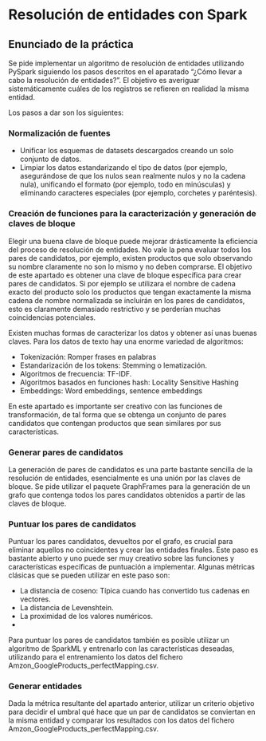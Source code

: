 # Resolución de entidades con Spark

## Enunciado de la práctica

Se pide implementar un algoritmo de resolución de entidades utilizando PySpark siguiendo los
pasos descritos en el aparatado “¿Cómo llevar a cabo la resolución de entidades?”. El
objetivo es averiguar sistemáticamente cuáles de los registros se refieren en realidad la misma
entidad.

Los pasos a dar son los siguientes:
### Normalización de fuentes
* Unificar los esquemas de datasets descargados creando un solo conjunto de datos.
* Limpiar los datos estandarizando el tipo de datos (por ejemplo, asegurándose de que los
nulos sean realmente nulos y no la cadena nula), unificando el formato (por ejemplo, todo en
minúsculas) y eliminando caracteres especiales (por ejemplo, corchetes y paréntesis).

### Creación de funciones para la caracterización y generación de claves de bloque 
Elegir una buena clave de bloque puede mejorar drásticamente la eficiencia del proceso de
resolución de entidades. No vale la pena evaluar todos los pares de candidatos, por ejemplo,
existen productos que solo observando su nombre claramente no son lo mismo y no deben
comprarse. El objetivo de este apartado es obtener una clave de bloque específica para crear
pares de candidatos. Si por ejemplo se utilizara el nombre de cadena exacto del producto solo
los productos que tengan exactamente la misma cadena de nombre normalizada se incluirán en
los pares de candidatos, esto es claramente demasiado restrictivo y se perderían muchas
coincidencias potenciales.

Existen muchas formas de caracterizar los datos y obtener así unas buenas claves. Para los
datos de texto hay una enorme variedad de algoritmos:
* Tokenización: Romper frases en palabras
* Estandarización de los tokens: Stemming o lematización.
* Algoritmos de frecuencia: TF-IDF.
* Algoritmos basados en funciones hash: Locality Sensitive Hashing
* Embeddings: Word embeddings, sentence embeddings

En este apartado es importante ser creativo con las funciones de transformación, de tal forma
que se obtenga un conjunto de pares candidatos que contengan productos que sean similares
por sus características.

### Generar pares de candidatos
La generación de pares de candidatos es una parte bastante sencilla de la resolución de
entidades, esencialmente es una unión por las claves de bloque. Se pide utilizar el paquete
GraphFrames para la generación de un grafo que contenga todos los pares candidatos obtenidos
a partir de las claves de bloque.

### Puntuar los pares de candidatos
Puntuar los pares candidatos, devueltos por el grafo, es crucial para eliminar aquellos no
coincidentes y crear las entidades finales. Este paso es bastante abierto y uno puede ser muy
creativo sobre las funciones y características específicas de puntuación a implementar. Algunas
métricas clásicas que se pueden utilizar en este paso son:
* La distancia de coseno: Típica cuando has convertido tus cadenas en vectores.
* La distancia de Levenshtein.
* La proximidad de los valores numéricos.
* 
Para puntuar los pares de candidatos también es posible utilizar un algoritmo de SparkML y
entrenarlo con las características deseadas, utilizando para el entrenamiento los datos del fichero
Amzon_GoogleProducts_perfectMapping.csv.

### Generar entidades

Dada la métrica resultante del apartado anterior, utilizar un criterio objetivo para decidir el umbral
qué hace que un par de candidatos se conviertan en la misma entidad y comparar los resultados
con los datos del fichero Amzon_GoogleProducts_perfectMapping.csv.